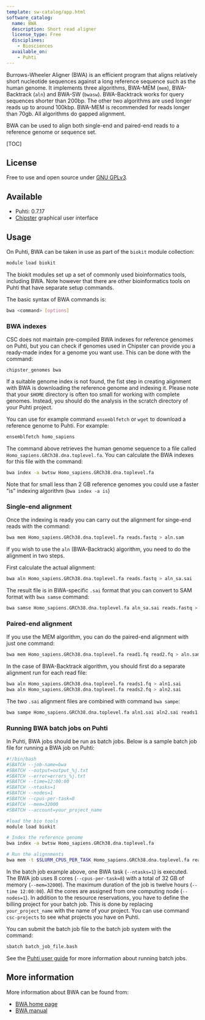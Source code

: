 ```yaml
---
template: sw-catalog/app.html
software_catalog:
  name: BWA
  description: Short read aligner
  license_type: Free
  disciplines:
    - Biosciences
  available_on:
    - Puhti
---
```


Burrows-Wheeler Aligner (BWA) is an efficient program that aligns relatively short nucleotide sequences against a long reference sequence such as the human genome. It implements three algorithms, BWA-MEM (`mem`), BWA-Backtrack (`aln`) and BWA-SW (`bwasw`). BWA-Backtrack works for query sequences shorter than 200bp. The other two algorithms are used longer reads up to around 100kbp. BWA-MEM is recommended for reads longer than 70gb. All algorithms do gapped alignment.

BWA can be used to align both single-end and paired-end reads to a reference genome or sequence set.

[TOC]

## License

Free to use and open source under [GNU GPLv3](https://www.gnu.org/licenses/gpl-3.0.html).

## Available

- Puhti: 0.7.17
- [Chipster](https://chipster.csc.fi) graphical user interface

## Usage

On Puhti, BWA can be taken in use as part of the `biokit` module collection:

```bash
module load biokit
```

The biokit modules set up a set of commonly used bioinformatics tools, including BWA. Note however that there are other bioinformatics tools on Puhti that have separate setup commands.

The basic syntax of BWA commands is:

```bash
bwa <command> [options]
```

### BWA indexes

CSC does not maintain pre-compiled BWA indexes for reference genomes on Puhti, but you can check if genomes used in Chipster can provide you a ready-made index for a genome you want use. This can be done with the command:

```
chipster_genomes bwa
``` 

If a suitable genome index is not found, the fist step in creating alignment with BWA is downloading the reference genome and indexing it. Please note that your `$HOME` directory is often too small for working with complete genomes. Instead, you should do the analysis in the scratch directory of your Puhti project.

You can use for example command `ensemblfetch` or `wget` to download a reference genome to Puhti. For example:

```bash
ensemblfetch homo_sapiens
```

The command above retrieves the human genome sequence to a file called `Homo_sapiens.GRCh38.dna.toplevel.fa`. You can calculate the BWA indexes for this file with the command:

```bash
bwa index -a bwtsw Homo_sapiens.GRCh38.dna.toplevel.fa
```

Note that for small less than 2 GB reference genomes you could use a faster "is" indexing algorithm (`bwa index -a is`)

### Single-end alignment

Once the indexing is ready you can carry out the alignment for singe-end reads with the command:

```bash
bwa mem Homo_sapiens.GRCh38.dna.toplevel.fa reads.fastq > aln.sam
```

If you wish to use the `aln` (BWA-Backtrack) algorithm, you need to do the alignment in two steps.

First calculate the actual alignment:

```bash
bwa aln Homo_sapiens.GRCh38.dna.toplevel.fa reads.fastq > aln_sa.sai
```

The result file is in BWA-specific `.sai` format that you can convert to SAM format with `bwa samse` command:

```bash
bwa samse Homo_sapiens.GRCh38.dna.toplevel.fa aln_sa.sai reads.fastq > aln.sam
```

### Paired-end alignment

If you use the MEM algorithm, you can do the paired-end alignment with just one command:

```bash
bwa mem Homo_sapiens.GRCh38.dna.toplevel.fa read1.fq read2.fq > aln.sam
```

In the case of BWA-Backtrack algorithm, you should first do a separate alignment run for each read file:

```bash
bwa aln Homo_sapiens.GRCh38.dna.toplevel.fa reads1.fq > aln1.sai
bwa aln Homo_sapiens.GRCh38.dna.toplevel.fa reads2.fq > aln2.sai
```

The two `.sai` alignment files are combined with command `bwa sampe`:

```bash
bwa sampe Homo_sapiens.GRCh38.dna.toplevel.fa aln1.sai aln2.sai reads1.fq reads2.fq > aln.sam
```

### Running BWA batch jobs on Puhti

In Puhti, BWA jobs should be run as batch jobs. Below is a sample batch job file for running a BWA job on Puhti:

```bash
#!/bin/bash
#SBATCH --job-name=bwa
#SBATCH --output=output_%j.txt
#SBATCH --error=errors_%j.txt
#SBATCH --time=12:00:00
#SBATCH --ntasks=1
#SBATCH --nodes=1  
#SBATCH --cpus-per-task=8
#SBATCH --mem=32000
#SBATCH --account=your_project_name

#load the bio tools
module load biokit

# Index the reference genome
bwa index -a bwtsw Homo_sapiens.GRCh38.dna.toplevel.fa

# Run the alignnments
bwa mem -t $SLURM_CPUS_PER_TASK Homo_sapiens.GRCh38.dna.toplevel.fa reads1.fq reads2.fq > aln.sam
```

In the batch job example above, one BWA task (`--ntasks=1`) is executed. The BWA job uses 8 cores (`--cpus-per-task=8`) with a total of 32 GB of memory (`--mem=32000`). The maximum duration of the job is twelve hours (`--time 12:00:00`). All the cores are assigned from one computing node (`--nodes=1`). In addition to the resource reservations, you have to define the billing project for your batch job. This is done by replacing `your_project_name` with the name of your project. You can use command `csc-projects` to see what projects you have on Puhti.

You can submit the batch job file to the batch job system with the command:

```bash
sbatch batch_job_file.bash
```

See the [Puhti user guide](../computing/running/getting-started.md) for more information about running batch jobs.

## More information

More information about BWA can be found from:

* [BWA home page](http://bio-bwa.sourceforge.net/index.shtml)
* [BWA manual](http://bio-bwa.sourceforge.net/bwa.shtml)
